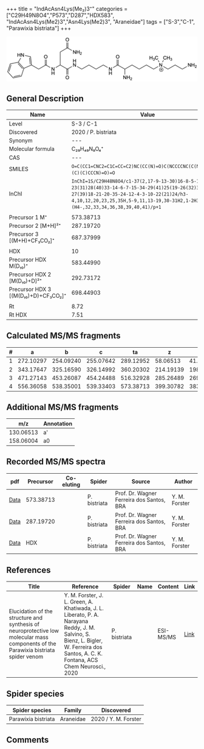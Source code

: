 +++
title = "IndAcAsn4Lys(Me₂)3⁺"
categories = ["C29H49N8O4","P573","D287","HDX583",
"IndAcAsn4Lys(Me2)3","Asn4Lys(Me2)3",
"Araneidae"]
tags = ["S-3","C-1",
"Parawixia bistriata"]
+++

![](/img/IndAcAsn4Lys(Me2)3.png)

## General Description

| Name                       | Value              |
|----------------------------|--------------------|
| Level                      | S-3 / C-1          |
| Discovered                 | 2020 / P. bistriata |
| Synonym                    | ---                |
| Molecular formula          | C₂₉H₄₉N₈O₄⁺                   |
| CAS                        | ---                |
| SMILES | `O=C(CC1=CNC2=C1C=CC=C2)NC(CC(N)=O)C(NCCCCNC(C(N)CCCC[N+](C)(C)CCCN)=O)=O`  |
| InChI  | `InChI=1S/C29H48N8O4/c1-37(2,17-9-13-30)16-8-5-11-23(31)28(40)33-14-6-7-15-34-29(41)25(19-26(32)38)36-27(39)18-21-20-35-24-12-4-3-10-22(21)24/h3-4,10,12,20,23,25,35H,5-9,11,13-19,30-31H2,1-2H3,(H4-,32,33,34,36,38,39,40,41)/p+1`  |
|                            |                    |
| Precursor 1  M⁺         | 573.38713                   |
| Precursor 2 [M+H]²⁺       | 287.19720                   |
| Precursor 3 [(M+H)+CF₃CO₂]⁺               | 687.37999                   |
|                            |                    |
| HDX                        | 10                   |
| Precursor HDX    M(D₁₀)⁺   | 583.44990                   |
| Precursor HDX 2 [M(D₁₀)+D]²⁺ | 292.73172                   |
| Precursor HDX 3 [(M(D₁₀)+D)+CF₃CO₂]⁺           | 698.44903                   |
|                            |                    |
| Rt                         | 8.72                   |
| Rt HDX                     | 7.51                   |

## Calculated MS/MS fragments

| # | a         | b         | c         | ta        | z         | y         | tz        |
|---|-----------|-----------|-----------|-----------|-----------|-----------|-----------|
| 1 | 272.10297 | 254.09240 | 255.07642 | 289.12952 | 58.06513 | 41.03858 | 103.12297 |
| 2 | 343.17647 | 325.16590 | 326.14992 | 360.20302 | 214.19139 | 198.17266 | 231.21794 |
| 3 | 471.27143 | 453.26087 | 454.24488 | 516.32928 | 285.26489 | 269.24616 | 302.29144 |
| 4 | 556.36058 | 538.35001 | 539.33403 | 573.38713 | 399.30782 | 383.28909 | 416.33436 |


## Additional MS/MS fragments

| m/z | Annotation |
|-----|------------|
| 130.06513 | a'         |
| 158.06004 | a0         |

## Recorded MS/MS spectra

| pdf                                             | Precursor | Co-eluting | Spider      | Source                       | Author        |
|-------------------------------------------------|-----------|------------|-------------|------------------------------|---------------|
| [Data](/pdf/P-bistriata/573_IndAcAsn4Lys(Me2)3_Pb.pdf) | 573.38713 |           | P. bistriata | Prof. Dr. Wagner Ferreira dos Santos, BRA  | Y. M. Forster |
| [Data](/pdf/P-bistriata/573_IndAcAsn4Lys(Me2)3_Pb_2.pdf) | 287.19720 |           | P. bistriata | Prof. Dr. Wagner Ferreira dos Santos, BRA  | Y. M. Forster |
| [Data](/pdf/P-bistriata/573_IndAcAsn4Lys(Me2)3_Pb_HDX.pdf) | HDX |           | P. bistriata | Prof. Dr. Wagner Ferreira dos Santos, BRA  | Y. M. Forster |

## References

| Title | Reference | Spider | Name | Content | Link |
|-------|-----------|--------|------|---------|------|
| Elucidation of the structure and synthesis of neuroprotective low molecular mass components of the Parawixia bistriata spider venom      | Y. M. Forster, J. L. Green, A. Khatiwada, J. L. Liberato, P. A. Narayana Reddy, J. M. Salvino, S. Bienz, L. Bigler, W. Ferreira dos Santos, A. C. K. Fontana, ACS Chem Neurosci., 2020          | P. bistriata       |      | ESI-MS/MS        | [Link](https://pubs.acs.org/doi/10.1021/acschemneuro.0c00007)     |

## Spider species

| Spider species     | Family     | Discovered           |
|--------------------|------------|----------------------|
| Parawixia bistriata | Araneidae | 2020 / Y. M. Forster |


## Comments